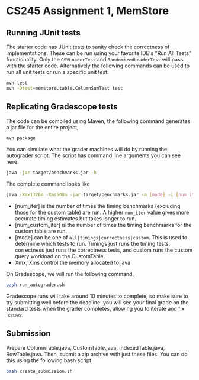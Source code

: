 # CS245 Assignment 1, MemStore

## Running JUnit tests

The starter code has JUnit tests to sanity check the correctness of implementations.
These can be run using your favorite IDE's "Run All Tests" functionality. 
Only the `CSVLoaderTest` and `RandomizedLoaderTest` will pass with the starter code.
Alternatively the following commands can be used to run all unit tests or run a specific unit test:
```bash
mvn test
mvn -Dtest=memstore.table.ColumnSumTest test
```

## Replicating Gradescope tests

The code can be compiled using Maven; the following command generates a jar file
for the entire project,

```bash
mvn package
```

You can simulate what the grader machines will do by running the autograder script.
The script has command line arguments you can see here:

```bash
java -jar target/benchmarks.jar -h
```

The complete command looks like

```bash
java -Xmx1328m -Xms500m -jar target/benchmarks.jar -m [mode] -i [num_iter] -ci [num_custom_iter] -o ./out.json
```

- [num_iter] is the number of times the timing benchmarks (excluding those for the
  custom table) are run. A higher `num_iter` value gives more accurate timing
  estimates but takes longer to run.
- [num_custom_iter] is the number of times the timing benchmarks for the custom
  table are run.
- [mode] can be one of `all|timings|correctness|custom`. This is used to
  determine which tests to run.
  Timings just runs the timing tests, correctness just runs the correctness
  tests, and custom runs the custom query workload on the CustomTable.
- Xmx, Xms control the  memory allocated to java

On Gradescope, we will run the following command,

```bash
bash run_autograder.sh
```

Gradescope runs will take around 10 minutes to complete, so make sure to try
submitting well before the deadline: you will see your final grade on the
standard tests when the grader completes, allowing you to iterate and fix issues.

## Submission

Prepare ColumnTable.java, CustomTable.java, IndexedTable.java, RowTable.java.
Then, submit a zip archive with just these files. You can do this using the
following bash script:

```bash
bash create_submission.sh
```
